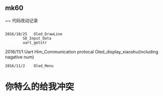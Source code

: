 ﻿## mk60

~~ 代码改动记录

```

2016/10/25   Oled_DrawLine
		SD_Input_Data
		uart_getstr

```

2016/11/1    Uart Him_Communication protocal
	        Oled_display_xiaoshu(including nagative num)
  
```
2016/11/2    Oled_Menu
```

# 你特么的给我冲突
